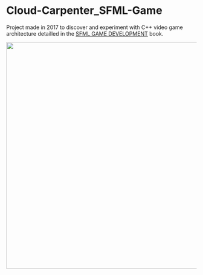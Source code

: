 # Cloud-Carpenter_SFML-Game

Project made in 2017 to discover and experiment with C++ video game architecture detailled in the [SFML GAME DEVELOPMENT](https://www.sfml-dev.org/learn.php) book.

<img src="gif/Cloud-Carpenter.gif" width="600"/>
